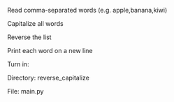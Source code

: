 Read comma-separated words (e.g. apple,banana,kiwi)

Capitalize all words

Reverse the list

Print each word on a new line

Turn in:

Directory: reverse_capitalize

File: main.py
